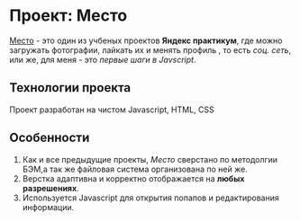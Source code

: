 # Проект: Место
[Место](https://hiksp.github.io/mesto/) - это один из учбеных проектов **Яндекс практикум**, где можно загружать фотографии, лайкать их и менять профиль , то есть *соц. сеть*, или же, для меня - это *первые шаги в Javscript*. 

## Технологии проекта
Проект разработан на чистом Javascript, HTML, CSS

## Особенности
1. Как и все предыдущие проекты, *Место* сверстано по методолгии БЭМ,а так же файловая система организована по ней же.
2. Верстка адаптивна и корректно отображается на **любых разрешениях**.
3. Используется Javascript для открытия попапов и редактирования информации.

